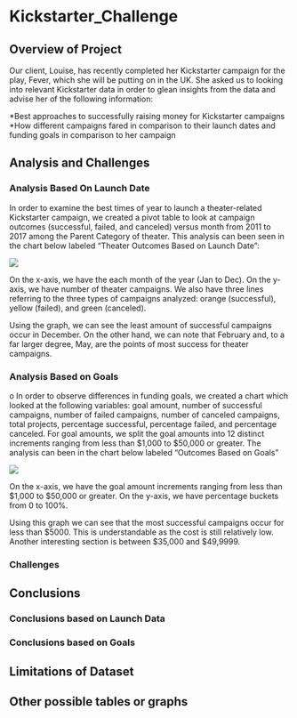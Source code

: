 # Kickstarter_Challenge

## Overview of Project 

Our client, Louise, has recently completed her Kickstarter campaign for the play, Fever, which she will be putting on in the UK. She asked us to looking into relevant Kickstarter data in order to glean insights from the data and advise her of the following information: 

  *Best approaches to successfully raising money for Kickstarter campaigns <br />
  *How different campaigns fared in comparison to their launch dates and funding goals in comparison to her campaign

## Analysis and Challenges

### Analysis Based On Launch Date 

In order to examine the best times of year to launch a theater-related Kickstarter campaign, we created a pivot table to look at campaign outcomes (successful, failed, and canceled) versus month from 2011 to 2017 among the Parent Category of theater. This analysis can been seen in the chart below labeled “Theater Outcomes Based on Launch Date”: 

![](pathway)

On the x-axis, we have the each month of the year (Jan to Dec). On the y-axis, we have number of theater campaigns. We also have three lines referring to the three types of campaigns analyzed: orange (successful), yellow (failed), and green (canceled).

Using the graph, we can see the least amount of successful campaigns occur in December. On the other hand, we can note that February and, to a far larger degree, May, are the points of most success for theater campaigns.  

### Analysis Based on Goals

o	In order to observe differences in funding goals, we created a chart which looked at the following variables: goal amount, number of successful campaigns, number of failed campaigns, number of canceled campaigns, total projects, percentage successful, percentage failed, and percentage canceled. For goal amounts, we split the goal amounts into 12 distinct increments ranging from less than $1,000 to $50,000 or greater. The analysis can been in the chart below labeled “Outcomes Based on Goals” 

![](pathway)

On the x-axis, we have the goal amount increments ranging from less than $1,000 to $50,000 or greater. On the y-axis, we have percentage buckets from 0 to 100%. 

Using this graph we can see that the most successful campaigns occur for less than $5000. This is understandable as the cost is still relatively low. Another interesting section is between $35,000 and $49,9999. 

### Challenges

## Conclusions 

### Conclusions based on Launch Data 

### Conclusions based on Goals 

## Limitations of Dataset

## Other possible tables or graphs 
